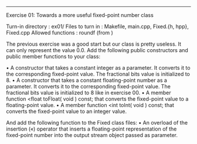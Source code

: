 
__________________________________
Exercise 01: 
Towards a more useful fixed-point number class

Turn-in directory : ex01/
Files to turn in : Makefile, main.cpp, Fixed.{h, hpp}, Fixed.cpp
Allowed functions : roundf (from <cmath>)

The previous exercise was a good start but our class is pretty useless.
It can only represent the value 0.0.
Add the following public constructors and public member functions to your class:

• A constructor that takes a constant integer as a parameter. It converts it to the 
corresponding fixed-point value. The fractional bits value is initialized to 8.
• A constructor that takes a constant floating-point number as a parameter.
It converts it to the corresponding fixed-point value. The fractional bits value is
initialized to 8 like in exercise 00.
• A member function <float toFloat( void ) const; 
that converts the fixed-point value to a floating-point value.
• A member function <int toInt( void ) const;
that converts the fixed-point value to an integer value.

And add the following function to the Fixed class files:
• An overload of the insertion («) operator that inserts a floating-point representation
of the fixed-point number into the output stream object passed as parameter.

